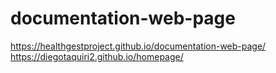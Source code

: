 # documentation-web-page
https://healthgestproject.github.io/documentation-web-page/
https://diegotaquiri2.github.io/homepage/
